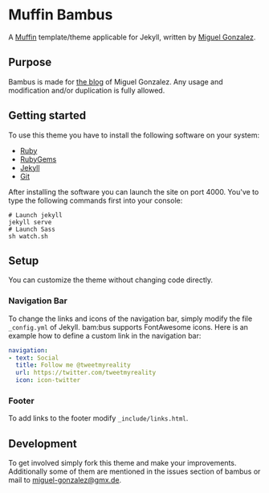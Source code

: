 Muffin Bambus
===========

A [Muffin](http://www.richbray.me/muffin) template/theme applicable for Jekyll, written by [Miguel Gonzalez](https://github.com/MyRealityCoding).

Purpose
-------
Bambus is made for [the blog](http://my-reality.de) of Miguel Gonzalez. Any usage and modification and/or duplication is fully allowed.

Getting started
---------------

To use this theme you have to install the following software on your system:

* [Ruby](http://www.ruby-lang.org/de/downloads/)
* [RubyGems](http://rubygems.org/pages/download)
* [Jekyll](http://jekyllrb.com/)
* [Git](http://git-scm.com/downloads)

After installing the software you can launch the site on port 4000. You've to type the following commands first into your console:
```text
# Launch jekyll
jekyll serve
# Launch Sass
sh watch.sh
```

Setup
-----

You can customize the theme without changing code directly.

### Navigation Bar

To change the links and icons of the navigation bar, simply modify the file ```_config.yml``` of Jekyll. bam:bus supports FontAwesome icons. Here is an example how to define a custom link in the navigation bar:
```yml
navigation:
- text: Social
  title: Follow me @tweetmyreality
  url: https://twitter.com/tweetmyreality
  icon: icon-twitter
```

### Footer

To add links to the footer modify ```_include/links.html```.

Development
-----------
To get involved simply fork this theme and make your improvements. Additionally some of them are mentioned in the issues section of bambus or mail to [miguel-gonzalez@gmx.de](mailto:miguel-gonzalez@gmx.de).


